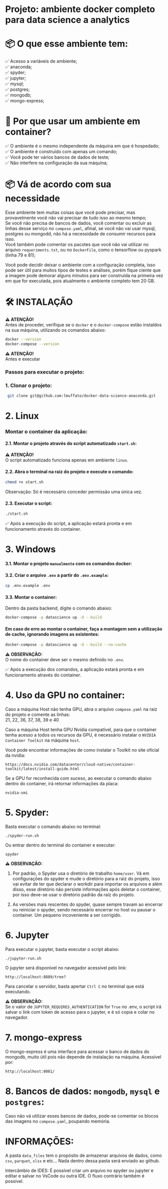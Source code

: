 # Projeto: ambiente docker completo para data science a analytics

# 📦 O que esse ambiente tem:
✅ Acesso a variáveis de ambiente;<br/>
✅ anaconda;<br/>
✅ spyder;<br/>
✅ jupyter;<br/>
✅ mysql;<br/>
✅ postgres;<br/>
✅ mongodb;<br/>
✅ mongo-express;<br/>

# 🐋 Por que usar um ambiente em container?
✅ O ambiente é o mesmo independente da máquina em que é hospedado;<br/>
✅ O ambiente é construído com apenas um comando;<br/>
✅ Você pode ter vários bancos de dados de teste;<br/>
✅ Não interfere na configuração da sua máquina;<br/>

# 📦 Vá de acordo com sua necessidade
Esse ambiente tem muitas coisas que você pode precisar, mas provavelmente você não vai precisar de tudo isso ao mesmo tempo;<br>
Se você não precisa de bancos de dados, você comentar ou excluir as linhas desse serviço no `compose.yaml`, afinal, se você não vai usar mysql, postgres ou mongodd, não há a necessidade de consumir recursos para isso.<br/>
Você também pode comentar os pacotes que você não vai utilizar no arquivo `requeriments.txt`, ou no `DockerFile`, como o tensorflow ou pyspark (linha 79 e 81);<br/>

Você pode decidir deixar o ambiente com a configuração completa, isso pode ser útil para muitos tipos de testes e análises, porém fique ciente que a imagem pode demorar alguns minutos para ser construída na primeira vez em que for executada, pois atualmente o ambiente completo tem 20 GB.<br/>

# 🛠️ INSTALAÇÃO

**⚠️ ATENÇÃO!**<br/>
Antes de proceder, verifique se o `docker` e o `docker-compose` estão instaldos na sua máquina, utilizando os comandos abaixo:
```bash
docker --version
docker-compose --version
```

**⚠️ ATENÇÃO!**<br/>
Antes e executar 

### Passos para executar o projeto:

### 1. Clonar o projeto:
```bash
 git clone git@github.com:lmuffato/docker-data-science-anaconda.git
```

# 2. Linux

### Montar o container da aplicação:
#### 2.1. Montar o projeto através do script automatizado `start.sh`:<br>

**⚠️ ATENÇÃO!**<br/>
O script automatizado funciona apenas em ambiente `linux`. <br>

#### 2.2. Abra o terminal na raiz do projeto e execute o comando:
```bash
chmod +x start.sh
```
Observação: Só é necessário conceder permissão uma única vez.<br>

#### 2.3. Executar o script:
```bash
./start.sh
```

✅ Após a execução do script, a aplicação estará pronta e em funcionamento através do container.

# 3. Windows

#### 3.1. Montar o projeto `manualmente` com os comandos docker:

#### 3.2. Criar o arquivo `.env` a partir do `.env.example`:
```bash
cp .env.example .env
```

#### 3.3. Montar o container:
Dentro da pasta backend, digite o comando abaixo:
```bash
docker-compose -p datascience up -d --build
```

#### Em caso de erro ao montar o container, faça a montagem sem a utilização de cache, ignorando imagens as existentes:
```bash
docker-compose -p datascience up -d --build --no-cache
```
**⚠️ OBSERVAÇÃO:**<br/>
O nome do container deve ser o mesmo definido no `.env`.


✅ Após a execução dos comandos, a aplicação estará pronta e em funcionamento através do container.

# 4. Uso da GPU no container:

Caso a máquina Host não tenha GPU, abra o arquivo `compose.yaml` na raiz do projeto e comente as linhas: <br>
21, 22, 36, 37, 38, 39 e 40
<br>

Caso a máquina Host tenha GPU Nvidia compatível, para que o container tenha acesso a todos os recursos da GPU, é necessário instalar o `NVIDIA Container Toolkit` na máquina `host`.

Você pode encontrar informações de como instalar o Toolkit no site oficial da nvidia:
```
https://docs.nvidia.com/datacenter/cloud-native/container-toolkit/latest/install-guide.html
```

Se a GPU for reconhecida com suceso, ao executar o comando abaixo dentro do container, irá retornar informações da placa:
```
nvidia-smi
```

# 5. Spyder:
Basta executar o comando abaixo no terminal:
```
./spyder-run.sh
```

Ou entrar dentro do terminal do container e executar:
```
spyder
```

**⚠️ OBSERVAÇÃO:**<br/>
1. Por padrão, o Spyder usa o diretório de trabalho `home/user`.
Vá em configurações do spyder e mude o diretório para a raiz do projeto, isso vai evitar de ter que declarar o workdir para importar os arquivos e além disso, esse diretório não persiste informações após deletar o container, por isso deve-se usar o diretório padrão da raíz do projeto.

2. As versões mais rescentes do spyder, quase sempre travam ao encerrar ou reiniciar o spyder, sendo necessário encerrar no host ou pausar o container. Um pequeno incoveniente a ser corrigido.

# 6. Jupyter
Para executar o jupyter, basta executar o script abaixo:
```
./jupyter-run.sh
```

O jupyter será disponível no navegador acessível pelo link:
```
http://localhost:8889/tree?
```

Para cancelar o servidor, basta apertar `Ctrl C` no terminal que está executando.

**⚠️ OBSERVAÇÃO:**<br/>
Se o valor de `JUPYTER_REQUIRES_AUTHENTICATION` for `True` no .env, o script irá salvar o link com token de acesso para o jupyter, e é só copia e colar no navegador.

# 7. mongo-express

O mongo-express é uma interface para acessar o banco de dados do mongodb, muito útil pois não depende de instalação na máquina.
Acessível por:
```
http://localhost:8081/
```

# 8. Bancos de dados: `mongodb`, `mysql` e `postgres`:
Caso não vá utilizar esses bancos de dados, pode-se comentar os blocos das imagens no `compose.yaml`, poupando memória.

# INFORMAÇÕES:
A pasta `data_files` tem o propósito de armazenar arquivos de dados, como `csv`, `parquet`, `xlsx` e etc... Nada dentro dessa pasta será enviado ao github.

Intercâmbio de IDES:
É possível criar um arquivo no spyder ou jupyter e editar e salvar no VsCode ou outra IDE. O fluxo contrário também é possível.
